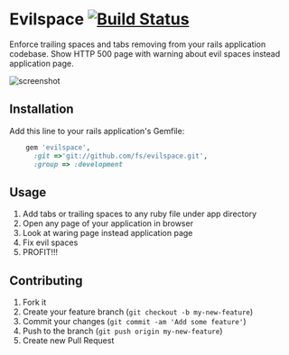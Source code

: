 # Evilspace [![Build Status](https://secure.travis-ci.org/fs/evilspace.png)](http://travis-ci.org/fs/evilspace)

Enforce trailing spaces and tabs removing from your rails application codebase.
Show HTTP 500 page with warning about evil spaces instead application page.

![screenshot](http://i.imgur.com/4q03C.png)

## Installation

Add this line to your rails application's Gemfile:

``` rb
    gem 'evilspace',
      :git =>'git://github.com/fs/evilspace.git',
      :group => :development
```

## Usage

1. Add tabs or trailing spaces to any ruby file under app directory
2. Open any page of your application in browser
3. Look at waring page instead application page
4. Fix evil spaces
5. PROFIT!!!

## Contributing

1. Fork it
2. Create your feature branch (`git checkout -b my-new-feature`)
3. Commit your changes (`git commit -am 'Add some feature'`)
4. Push to the branch (`git push origin my-new-feature`)
5. Create new Pull Request

